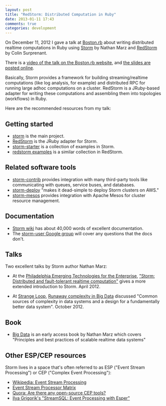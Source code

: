 ```yaml
---
layout: post
title: "RedStorm: Distributed Computation in Ruby"
date: 2013-01-11 17:43
comments: true
categories: development
---
```


On December 11, 2012 I gave a talk at [Boston.rb](http://bostonrb.org) about
writing distributed realtime computations in Ruby using
[Storm](https://github.com/nathanmarz/storm) by Nathan Marz and
[RedStorm](https://github.com/colinsurprenant/redstorm) by Colin Surprenant.

There is a [video of the talk on the Boston.rb website](http://bostonrb.org/presentations/redstorm-distributed-realtime-computation-in-ruby),
and [the slides are posted online](http://jayunit.net/redstorm-talk).

Basically, Storm provides a framework for building streaming/realtime
computations (like log analysis, for example) and distributed RPC for running
large adhoc computations on a cluster.  RedStorm is a JRuby-based adapter for
writing these computations and assembling them into topologies (workflows) in
Ruby.

Here are the recommended resources from my talk:

Getting started
---------------

* [storm](http://storm-project.net/) is the main project.
* [RedStorm](https://github.com/colinsurprenant/redstorm) is the JRuby adapter for Storm.
* [storm-starter](https://github.com/nathanmarz/storm-starter) is a collection of examples in Storm.
* [redstorm examples](https://github.com/colinsurprenant/redstorm/tree/master/examples) is a similar collection in RedStorm.

Related software tools
----------------------

* [storm-contrib](https://github.com/nathanmarz/storm-contrib) provides integration with many third-party tools like communicating with queues, service buses, and databases.
* [storm-deploy](https://github.com/nathanmarz/storm-deploy) "makes it dead-simple to deploy Storm clusters on AWS."
* [storm-mesos](https://github.com/nathanmarz/storm-mesos) provides integration with Apache Mesos for cluster resource management.

Documentation
-------------
* [Storm wiki](https://github.com/nathanmarz/storm/wiki) has about 40,000 words of excellent documentation.
* The [storm-user Google group](https://groups.google.com/group/storm-user) will cover any questions that the docs don't.

Talks
-----

Two excellent talks by Storm author Nathan Marz:

* At the [Philadelphia Emerging Technologies for the Enterprise](http://phillyemergingtech.com/2012), ["Storm: Distributed and fault-tolerant realtime computation"](http://vimeo.com/40972420) gives a more extended introduction to Storm.  April 2012.

* At [Strange Loop](https://thestrangeloop.com/), [Runaway complexity in Big Data](http://www.infoq.com/presentations/Complexity-Big-Data) discussed "Common sources of complexity in data systems and a design for a fundamentally better data system".  October 2012.

Book
----

* [Big Data](http://manning.com/marz/) is an early access book by Nathan Marz which covers "Principles and best practices of scalable realtime data systems"

Other ESP/CEP resources
-----------------------

Storm lives in a space that's often referred to as ESP ("Event Stream Processing") or CEP ("Complex Event Processing"):

* [Wikipedia: Event Stream Processing](http://en.wikipedia.org/wiki/Event_stream_processing)
* [Event Stream Processor Matrix](http://blog.sematext.com/2011/09/26/event-stream-processor-matrix/)
* [Quora: Are there any open-source CEP tools?](http://www.quora.com/Complex-Event-Processing-CEP/Are-there-any-open-source-CEP-tools)
* [Ilya Grigorik's "StreamSQL: Event Processing with Esper"](http://www.igvita.com/2011/05/27/streamsql-event-processing-with-esper/)
